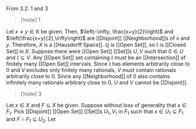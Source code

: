 From 3.2: 1 and 3

>[!note] 1

Let $x≠y\in \mathbb{R}$ be given. Then, $\left(-\infty, \frac{x+y}{2}\right)$ and $\left(\frac{x+y}{2},\infty\right)$ are [[Disjoint]] [[Neighborhood]]s of $x$ and $y$. Therefore, $X$ is a [[Hausdorff Space]]. $\mathbb{Q}$ is [[Open Set]], so $\mathbb{I}$ is [[Closed Set]] in $X$. Suppose there were [[Open Set]] [[Set]]s $U,V$ such that $0\in U$ and $\mathbb{I}\subseteq V$. Any [[Open Set]] set containing $\mathbb{I}$ must be an [[Intersection]] of finitely many [[Open Set]] intervals. Since $\mathbb{I}$ has elements arbitrarily close to $0$ and $V$ excludes only finitely many rationals, $V$ must contain rationals arbitrarily close to $0$. Since any [[Neighborhood]] of $0$ also contains infinitely many rationals arbitrary close to $0$, $U$ and $V$ cannot be [[Disjoint]].

>[!note] 3

Let $x\in X$ and $F\subseteq X$ be given. Suppose without loss of generality that $x\in F_{1}$. Pick [[Disjoint]] [[Open Set]] [[Set]]s $U_{1},V_{1}$ in $F_{1}$ such that $x\in U_{1}\subseteq F_{1}$ and $F\cap F_{1}\subseteq U_{2}$. Let 
